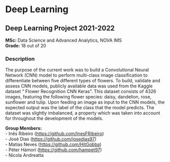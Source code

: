 # Deep Learning 
## Deep Learning Project 2021-2022   
   
**MSc:** Data Science and Advanced Analytics, NOVA IMS   
**Grade:** 18 out of 20  
   

### Description 
The purpose of the current work was to build a Convolutional Neural Network (CNN) model
to perform multi-class image classification to differentiate between five different types of
flowers. To build, validate and assess CNN models, publicly available data was used from
the Kaggle dataset “ Flower Recognition CNN Keras”. This dataset consists of 4326
images, featuring the following flower species: daisy, dandelion, rose, sunflower and tulip.
Upon feeding an image as input to the CNN models, the expected output was the label of
the class that the model predicts. The dataset was slightly imbalanced, a property which was
taken into account for throughout the development of the models.   
   
     
     
     
     
**Group Members:**   
\- Inês Ribeiro (https://github.com/InesFRibeiro)      
\- José Dias (https://github.com/josedias97)   
\- Matias Neves (https://github.com/HitGobba)   
\- Péter Hámori (https://github.com/hampet97)   
\- Nicola Andreatta    
    
